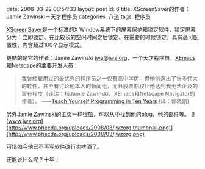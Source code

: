 date: 2008-03-22 08:54:33
layout: post
id: 6
title: XScreenSaver的作者：Jamie Zawinski－天才程序员
categories: 八道
tags: 程序员

[XScreenSaver](http://www.jwz.org/xscreensaver/)是一个标准的X Window系统下的屏幕保护和锁定软件，锁定屏幕分为：立即锁定、在比较长的空闲时间之后锁定、在需要的时候锁定，具有高可配置性，内含超过100个显示模式。

更酷的是它的作者：Jamie Zawinski <jwz@jwz.org>，一个天才程序员，[XEmacs](http://www.xemacs.org/)和[Netscape](http://browser.netscape.com/)的主要开发人员：


> 我曾经雇用过的最优秀的程序员之一仅有高中学历；但他创造出了许多伟大的软件，甚至有讨论他本人的新闻组，而且股票期权让他达到我无法企及的富有程度（译注：指Jamie Zawinski，XEmacs和Netscape Navigator的作者）。
----[Teach Yourself Programming in Ten Years ](http://www.norvig.com/21-days.html)(译：郭晓刚)


另外[Jamie Zawinski的主页](http://www.jwz.org/)一样很酷，可以从中找到[他的blog](http://jwz.livejournal.com/)、他的邮件等。
[![www.jwz.org](http://www.phecda.org/uploads/2008/03/jwzorg.thumbnail.png)](http://www.phecda.org/uploads/2008/03/jwzorg.png)

可惜如今他已不再写软件改行卖啤酒了。

还能说什么呢？十年！
